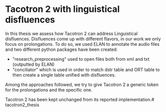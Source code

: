 # Tacotron 2 with linguistical disfluences

In this thesis we assess how Tacotron 2 can address Linguistical disfluences.
Disfluences come up with different flavors, in our work we only focus on prolongations.
To do so, we used ELAN to annotate the audio files and two different python packages have been created:

- "research_preprocessing" used to open files both from xml and txt (outputted by ELAN)
- "conciliator" which is used in order to match dstr table and ORT table to then create a single table unified with disfluences.

Among the approaches followed, we try to give Tacotron 2 a generic <PRL> token for the prolongations and the specific one.

Tacotron 2 has been kept unchanged from its reported implementation.# tacotron2_thesis
